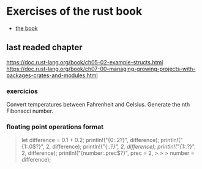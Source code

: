 # Exercises of the rust book
- [the book](https://doc.rust-lang.org/book/)


## last readed chapter
https://doc.rust-lang.org/book/ch05-02-example-structs.html
https://doc.rust-lang.org/book/ch07-00-managing-growing-projects-with-packages-crates-and-modules.html

### exercicios
Convert temperatures between Fahrenheit and Celsius.
Generate the nth Fibonacci number.


### floating point operations format
> let difference = 0.1 + 0.2;
> println!("{0:.2?}", difference);
> println!("{1:.0$?}", 2, difference);
> println!("{:.*?}", 2, difference);
> println!("{1:.*?}", 2, difference);
> println!("{number:.prec$?}", prec = 2, > > > number = difference);